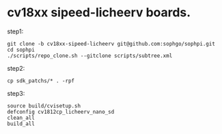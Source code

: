 # cv18xx sipeed-licheerv boards.

step1:
```
git clone -b cv18xx-sipeed-licheerv git@github.com:sophgo/sophpi.git
cd sophpi
./scripts/repo_clone.sh --gitclone scripts/subtree.xml
```
step2:
```
cp sdk_patchs/* . -rpf
```
step3:
```
source build/cvisetup.sh
defconfig cv1812cp_licheerv_nano_sd
clean_all
build_all
```
